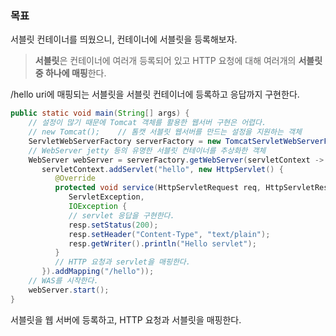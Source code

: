 ### 목표
서블릿 컨테이너를 띄웠으니, 컨테이너에 서블릿을 등록해보자.
> **서블릿**은 컨테이너에 여러개 등록되어 있고 HTTP 요청에 대해 여러개의 **서블릿 중 하나에 매핑**한다.

/hello uri에 매핑되는 서블릿을 서블릿 컨테이너에 등록하고 응답까지 구현한다.
```java
public static void main(String[] args) {  
    // 설정이 많기 때문에 Tomcat 객체를 활용한 웹서버 구현은 어렵다.  
    // new Tomcat();    // 톰캣 서블릿 웹서버를 만드는 설정을 지원하는 객체  
    ServletWebServerFactory serverFactory = new TomcatServletWebServerFactory();  
    // WebServer jetty 등의 유명한 서블릿 컨테이너를 추상화한 객체  
    WebServer webServer = serverFactory.getWebServer(servletContext ->  
       servletContext.addServlet("hello", new HttpServlet() {  
          @Override
          protected void service(HttpServletRequest req, HttpServletResponse resp) throws  
             ServletException,
             IOException {
             // servlet 응답을 구현한다.
             resp.setStatus(200);  
             resp.setHeader("Content-Type", "text/plain");  
             resp.getWriter().println("Hello servlet");  
          }  
          // HTTP 요청과 servlet을 매핑한다.
       }).addMapping("/hello"));  
    // WAS를 시작한다.
    webServer.start();  
}
```

서블릿을 웹 서버에 등록하고, HTTP 요청과 서블릿을 매핑한다.